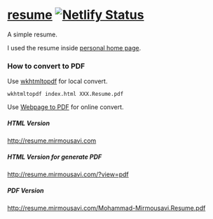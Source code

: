 # [resume](http://resume.mirmousavi.com/) [![Netlify Status](https://api.netlify.com/api/v1/badges/8a548c8c-6e85-4c05-bd0b-502f2910c532/deploy-status)](https://app.netlify.com/sites/vigilant-bhabha-7582ee/deploys)
A simple resume.

I used the resume inside [personal home page](https://github.com/mirmousaviii/personal-home-page). 


### How to convert to PDF
Use [wkhtmltopdf](https://wkhtmltopdf.org/) for local convert.

```
wkhtmltopdf index.html XXX.Resume.pdf
```
Use [Webpage to PDF](https://webpagetopdf.com/) for online convert.


##### HTML Version
http://resume.mirmousavi.com
##### HTML Version for generate PDF
http://resume.mirmousavi.com/?view=pdf
##### PDF Version
http://resume.mirmousavi.com/Mohammad-Mirmousavi.Resume.pdf

